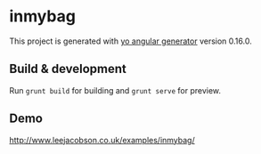 # inmybag

This project is generated with [yo angular generator](https://github.com/yeoman/generator-angular)
version 0.16.0.

## Build & development

Run `grunt build` for building and `grunt serve` for preview.

## Demo

http://www.leejacobson.co.uk/examples/inmybag/
